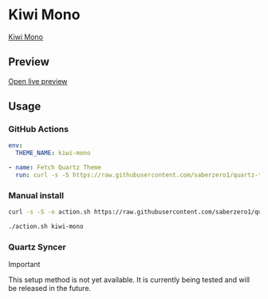 # Kiwi Mono

[Kiwi Mono](https://www.kiwisflight.com)

## Preview

[Open live preview](https://quartz-themes.github.io/kiwi-mono/)

## Usage

### GitHub Actions

```yaml
env:
  THEME_NAME: kiwi-mono
```

```yaml
- name: Fetch Quartz Theme
  run: curl -s -S https://raw.githubusercontent.com/saberzero1/quartz-themes/master/action.sh | bash -s -- $THEME_NAME
```

### Manual install

```bash
curl -s -S -o action.sh https://raw.githubusercontent.com/saberzero1/quartz-themes/master/action.sh

./action.sh kiwi-mono
```

### Quartz Syncer

> [!IMPORTANT]
> This setup method is not yet available. It is currently being tested and will be released in the future.
